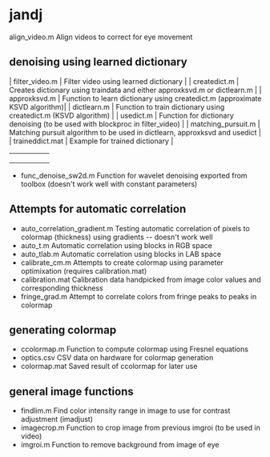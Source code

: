 # jandj


align_video.m	                Align videos to correct for eye movement

## denoising using learned dictionary ##
| filter_video.m         | Filter video using learned dictionary |
| createdict.m	          | Creates dictionary using traindata and either approxksvd.m or dictlearn.m |
| approxksvd.m	          | Function to learn dictionary using createdict.m (approximate KSVD algorithm)|
| dictlearn.m            | Function to train dictionary using createdict.m (KSVD algorithm) |
| usedict.m              | Function for dictionary denoising (to be used with blockproc in filter_video) |
| matching_pursuit.m	    | Matching pursuit algorithm to be used in dictlearn, approxksvd and usedict |
| traineddict.mat	       | Example for trained dictionary |
   
|   |   |   |   |   |
|---|---|---|---|---|
|   |   |   |   |   |
|   |   |   |   |   |
|   |   |   |   |   |

  * func_denoise_sw2d.m           Function for wavelet denoising exported from toolbox (doesn't work well with constant parameters) 

## Attempts for automatic correlation ##
  * auto_correlation_gradient.m	  Testing automatic correlation of pixels to colormap (thickness) using gradients -- doesn't work well
  * auto_t.m	                    Automatic correlation using blocks in RGB space
  * auto_tlab.m	                  Automatic correlation using blocks in LAB space
  * calibrate_cm.m	              Attempts to create colormap using parameter optimixation (requires calibration.mat)
  * calibration.mat	              Calibration data handpicked from image color values and corresponding thickness
  * fringe_grad.m                 Attempt to correlate colors from fringe peaks to peaks in colormap

## generating colormap ##
* ccolormap.m	                  Function to compute colormap using Fresnel equations
* optics.csv	                  CSV data on hardware for colormap generation
* colormap.mat	                Saved result of ccolormap for later use

## general image functions ##
* findlim.m	                    Find color intensity range in image to use for contrast adjustment (imadjust)
* imagecrop.m	                  Function to crop image from previous imgroi (to be used in video)
* imgroi.m                      Function to remove background from image of eye



